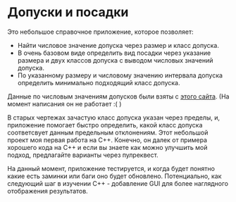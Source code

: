 # Допуски и посадки 

Это небольшое справочное приложение, которое позволяет:
- Найти числовое значение допуска через размер и класс допуска.
- В очень базовом виде определить вид посадки через указание размера и двух классов допуска с выводом числовых значений допуска.
- По указанному размеру и числовому значению интервала допуска определить минимально подходящий класс допуска.

Данные по числовым значениям допусков были взяты с [этого сайта](https://tebx.ru/). (На момент написания он не работает :( )

В старых чертежах зачастую класс допуска указан через пределы, и, приложение помогает быстро определить, какой класс допуска соответсвует данным предельным отклонениям.
Этот небольшой проект моя первая работа на С++. Конечно, он далек от примера хорошего кода на С++ и если вы знаете как можно улучшить мой подход, предлагайте варианты через пулреквест.

На данный момент, приложение тестируется, и когда будет понятно какие есть заминки или баги оно будет обновлено.
Потенциально, как следующий шаг в изучении С++ - добавление GUI для более наглядного отображения результатов.
